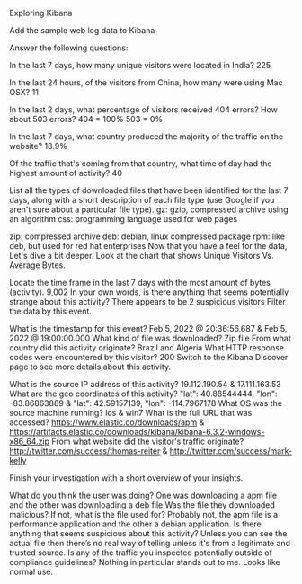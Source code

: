Exploring Kibana

Add the sample web log data to Kibana

Answer the following questions:

In the last 7 days, how many unique visitors were located in India?
225

In the last 24 hours, of the visitors from China, how many were using Mac OSX?
11

In the last 2 days, what percentage of visitors received 404 errors? How about 503 errors?
404 = 100%
503 = 0%

In the last 7 days, what country produced the majority of the traffic on the website?
18.9%

Of the traffic that's coming from that country, what time of day had the highest amount of activity?
40

List all the types of downloaded files that have been identified for the last 7 days, along with a short description of each file type (use Google if you aren't sure about a particular file type).
gz: gzip, compressed archive using an algorithm
css: programming language used for web pages
	
zip: compressed archive
deb: debian, linux compressed package
rpm: like deb, but used for red hat enterprises
Now that you have a feel for the data, Let's dive a bit deeper. Look at the chart that shows Unique Visitors Vs. Average Bytes.

Locate the time frame in the last 7 days with the most amount of bytes (activity).	9,002
In your own words, is there anything that seems potentially strange about this activity?	There appears to be 2 suspicious visitors
Filter the data by this event.

What is the timestamp for this event?	                                                  Feb 5, 2022 @ 20:36:56.687 & Feb 5, 2022 @ 19:00:00.000
What kind of file was downloaded?	Zip file
From what country did this activity originate?	Brazil and Algeria
What HTTP response codes were encountered by this visitor? 200
Switch to the Kibana Discover page to see more details about this activity.

What is the source IP address of this activity?                              19.112.190.54 & 17.111.163.53
What are the geo coordinates of this activity?                                             "lat": 40.88544444, "lon": -83.86863889 &                                           "lat": 42.59157139, "lon": -114.7967178
What OS was the source machine running? ios & win7
What is the full URL that was accessed? https://www.elastic.co/downloads/apm & https://artifacts.elastic.co/downloads/kibana/kibana-6.3.2-windows-x86_64.zip
From what website did the visitor's traffic originate? http://twitter.com/success/thomas-reiter & http://twitter.com/success/mark-kelly


Finish your investigation with a short overview of your insights.

What do you think the user was doing? One was downloading a apm file and the other was downloading a deb file
Was the file they downloaded malicious? If not, what is the file used for? Probably not, the apm file is a performance application and the other a debian application.
Is there anything that seems suspicious about this activity? Unless you can see the actual file then there’s no real way of telling unless it's from a legitimate and trusted source.
Is any of the traffic you inspected potentially outside of compliance guidelines? Nothing in particular stands out to me. Looks like normal use.
